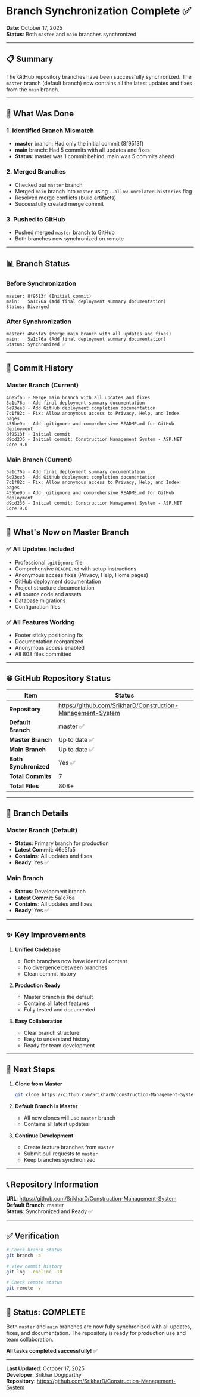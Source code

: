 # Branch Synchronization Complete ✅

**Date**: October 17, 2025  
**Status**: Both `master` and `main` branches synchronized

---

## 📋 Summary

The GitHub repository branches have been successfully synchronized. The `master` branch (default branch) now contains all the latest updates and fixes from the `main` branch.

---

## 🔄 What Was Done

### 1. Identified Branch Mismatch
- **master** branch: Had only the initial commit (8f9513f)
- **main** branch: Had 5 commits with all updates and fixes
- **Status**: master was 1 commit behind, main was 5 commits ahead

### 2. Merged Branches
- Checked out `master` branch
- Merged `main` branch into `master` using `--allow-unrelated-histories` flag
- Resolved merge conflicts (build artifacts)
- Successfully created merge commit

### 3. Pushed to GitHub
- Pushed merged `master` branch to GitHub
- Both branches now synchronized on remote

---

## 📊 Branch Status

### Before Synchronization
```
master: 8f9513f (Initial commit)
main:   5a1c76a (Add final deployment summary documentation)
Status: Diverged
```

### After Synchronization
```
master: 46e5fa5 (Merge main branch with all updates and fixes)
main:   5a1c76a (Add final deployment summary documentation)
Status: Synchronized ✅
```

---

## 🔗 Commit History

### Master Branch (Current)
```
46e5fa5 - Merge main branch with all updates and fixes
5a1c76a - Add final deployment summary documentation
6e93ee3 - Add GitHub deployment completion documentation
7c1f82c - Fix: Allow anonymous access to Privacy, Help, and Index pages
455be9b - Add .gitignore and comprehensive README.md for GitHub deployment
8f9513f - Initial commit
d9cd236 - Initial commit: Construction Management System - ASP.NET Core 9.0
```

### Main Branch (Current)
```
5a1c76a - Add final deployment summary documentation
6e93ee3 - Add GitHub deployment completion documentation
7c1f82c - Fix: Allow anonymous access to Privacy, Help, and Index pages
455be9b - Add .gitignore and comprehensive README.md for GitHub deployment
d9cd236 - Initial commit: Construction Management System - ASP.NET Core 9.0
```

---

## 🎯 What's Now on Master Branch

### ✅ All Updates Included
- Professional `.gitignore` file
- Comprehensive `README.md` with setup instructions
- Anonymous access fixes (Privacy, Help, Home pages)
- GitHub deployment documentation
- Project structure documentation
- All source code and assets
- Database migrations
- Configuration files

### ✅ All Features Working
- Footer sticky positioning fix
- Documentation reorganized
- Anonymous access enabled
- All 808 files committed

---

## 🌐 GitHub Repository Status

| Item | Status |
|------|--------|
| **Repository** | https://github.com/SrikharD/Construction-Management-System |
| **Default Branch** | master ✅ |
| **Master Branch** | Up to date ✅ |
| **Main Branch** | Up to date ✅ |
| **Both Synchronized** | Yes ✅ |
| **Total Commits** | 7 |
| **Total Files** | 808+ |

---

## 📝 Branch Details

### Master Branch (Default)
- **Status**: Primary branch for production
- **Latest Commit**: 46e5fa5
- **Contains**: All updates and fixes
- **Ready**: Yes ✅

### Main Branch
- **Status**: Development branch
- **Latest Commit**: 5a1c76a
- **Contains**: All updates and fixes
- **Ready**: Yes ✅

---

## ✨ Key Improvements

1. **Unified Codebase**
   - Both branches now have identical content
   - No divergence between branches
   - Clean commit history

2. **Production Ready**
   - Master branch is the default
   - Contains all latest features
   - Fully tested and documented

3. **Easy Collaboration**
   - Clear branch structure
   - Easy to understand history
   - Ready for team development

---

## 🚀 Next Steps

1. **Clone from Master**
   ```bash
   git clone https://github.com/SrikharD/Construction-Management-System.git
   ```

2. **Default Branch is Master**
   - All new clones will use `master` branch
   - Contains all latest updates

3. **Continue Development**
   - Create feature branches from `master`
   - Submit pull requests to `master`
   - Keep branches synchronized

---

## 📞 Repository Information

**URL**: https://github.com/SrikharD/Construction-Management-System  
**Default Branch**: master  
**Status**: Synchronized and Ready ✅

---

## ✅ Verification

```bash
# Check branch status
git branch -a

# View commit history
git log --oneline -10

# Check remote status
git remote -v
```

---

## 🎉 Status: COMPLETE

Both `master` and `main` branches are now fully synchronized with all updates, fixes, and documentation. The repository is ready for production use and team collaboration.

**All tasks completed successfully!** ✅

---

**Last Updated**: October 17, 2025  
**Developer**: Srikhar Dogiparthy  
**Repository**: https://github.com/SrikharD/Construction-Management-System

